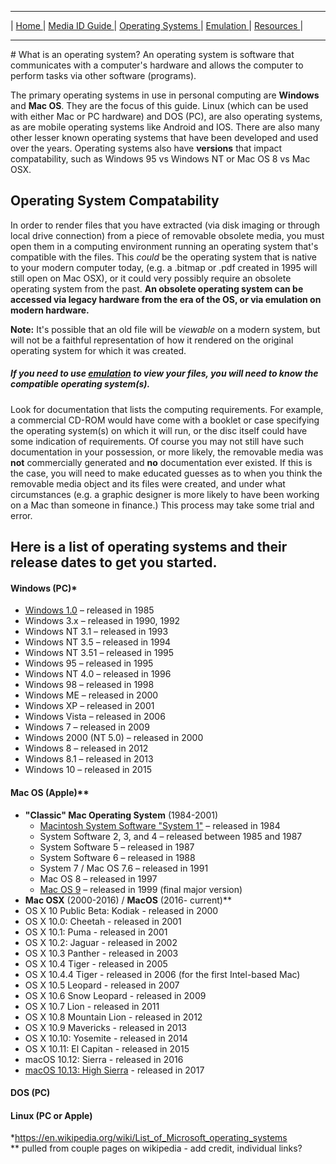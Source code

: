 <hr size="10">

| [ Home ](index.html) | [ Media ID Guide ](media_ID.html) | [ Operating Systems ](operating_systems.html) | [ Emulation ](emulators.html) | [ Resources ](resources.html) |
<hr size="10">
# What is an operating system?
An operating system is software that communicates with a computer's hardware and allows the computer to perform tasks via other software (programs).

The primary operating systems in use in personal computing are **Windows** and **Mac OS**. They are the focus of this guide.
Linux (which can be used with either Mac or PC hardware) and DOS (PC), are also operating systems, as are mobile operating systems like Android and IOS. There are also many other lesser known operating systems that have been developed and used over the years. Operating systems also have **versions** that impact compatability, such as Windows 95 vs Windows NT or Mac OS 8 vs Mac OSX.

## Operating System Compatability
In order to render files that you have extracted (via disk imaging or through local drive connection) from a piece of removable obsolete media, you must open them in a computing environment running an operating system that's compatible with the files. This _could_ be the operating system that is native to your modern computer today, (e.g. a .bitmap or .pdf created in 1995 will still open on Mac OSX), or it could very possibly require an obsolete operating system from the past. **An obsolete operating system can be accessed via legacy hardware from the era of the OS, or via emulation on modern hardware.**  

**Note:** It's possible that an old file will be _viewable_ on a modern system, but will not be a faithful representation of how it rendered on the original operating system for which it was created.    

##### If you need to use [emulation](https://frannietrempe.github.io/Obsolete-Removable-Media-Guide/pages/emulators.html) to view your files, you will need to know the compatible operating system(s).  
Look for documentation that lists the computing requirements. For example, a commercial CD-ROM would have come with a booklet or case specifying the operating system(s) on which it will run, or the disc itself could have some indication of requirements. Of course you may not still have such documentation in your possession, or more likely, the removable media was **not** commercially generated and **no** documentation ever existed. If this is the case, you will need to make  educated guesses as to when you think the removable media object and its  files were created, and under what circumstances (e.g. a graphic designer is more likely to have been working on a Mac than someone in finance.) This process may take some trial and error.

## Here is a list of operating systems and their release dates to get you started.

#### Windows (PC)*
* [Windows 1.0](https://en.wikipedia.org/wiki/Windows_1.0) – released in 1985
* Windows 3.x – released in 1990, 1992
* Windows NT 3.1 – released in 1993
* Windows NT 3.5 – released in 1994
* Windows NT 3.51 – released in 1995
* Windows 95 – released in 1995
* Windows NT 4.0 – released in 1996
* Windows 98 – released in 1998
* Windows ME – released in 2000
* Windows XP – released in 2001
* Windows Vista – released in 2006
* Windows 7 – released in 2009
* Windows 2000 (NT 5.0) – released in 2000
* Windows 8 – released in 2012
* Windows 8.1 – released in 2013
* Windows 10 – released in 2015

#### Mac OS (Apple)**
* **"Classic" Mac Operating System** (1984-2001)
  * [Macintosh System Software "System 1"](https://en.wikipedia.org/wiki/System_1) – released in 1984
  * System Software 2, 3, and 4 – released between 1985 and 1987
  *  System Software 5 – released in 1987
  * System Software 6 – released in 1988
  * System 7 / Mac OS 7.6 – released in 1991
  * Mac OS 8 – released in 1997
  * [Mac OS 9](https://en.wikipedia.org/wiki/Mac_OS_9) – released in 1999 (final major version)  
* **Mac OSX** (2000-2016) / **MacOS** (2016- current)**
 * OS X 10 Public Beta: Kodiak - released in 2000
 * OS X 10.0: Cheetah - released in 2001
 * OS X 10.1: Puma - released in 2001
 * OS X 10.2: Jaguar - released in 2002
 * OS X 10.3 Panther - released in 2003
 * OS X 10.4 Tiger - released in 2005
 * OS X 10.4.4 Tiger - released in 2006 (for the first Intel-based Mac)
 * OS X 10.5 Leopard - released in 2007
 * OS X 10.6 Snow Leopard - released in 2009
 * OS X 10.7 Lion - released in 2011
 * OS X 10.8 Mountain Lion - released in 2012
 * OS X 10.9 Mavericks - released in 2013
 * OS X 10.10: Yosemite - released in 2014
 * OS X 10.11: El Capitan - released in 2015
 * macOS 10.12: Sierra - released in 2016
 * [macOS 10.13: High Sierra](https://en.wikipedia.org/wiki/MacOS_High_Sierra) - released in 2017



#### DOS (PC)

#### Linux (PC or Apple)

*https://en.wikipedia.org/wiki/List_of_Microsoft_operating_systems  
** pulled from couple pages on wikipedia - add credit, individual links?
